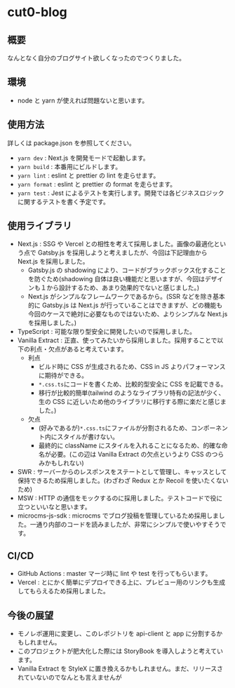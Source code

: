 # cut0-blog

## 概要

なんとなく自分のブログサイト欲しくなったのでつくりました。

## 環境

- node と yarn が使えれば問題ないと思います。

## 使用方法

詳しくは package.json を参照してください。

- `yarn dev` : Next.js を開発モードで起動します。
- `yarn build` : 本番用にビルドします。
- `yarn lint` : eslint と prettier の lint を走らせます。
- `yarn format` : eslint と prettier の format を走らせます。
- `yarn test` : Jest によるテストを実行します。開発では各ビジネスロジックに関するテストを書く予定です。

## 使用ライブラリ

- Next.js : SSG や Vercel との相性を考えて採用しました。画像の最適化という点で Gatsby.js を採用しようと考えましたが、今回は下記理由から Next.js を採用しました。
  - Gatsby.js の shadowing により、コードがブラックボックス化することを防ぐため(shadowing 自体は良い機能だと思いますが、今回はデザインも１から設計するため、あまり効果的でないと感じました。)
  - Next.js がシンプルなフレームワークであるから。(SSR などを除き基本的に Gatsby.js は Next.js が行っていることはできますが、どの機能も今回のケースで絶対に必要なものではないため、よりシンプルな Next.js を採用しました。)
- TypeScript : 可能な限り型安全に開発したいので採用しました。
- Vanilla Extract : 正直、使ってみたいから採用しました。採用することで以下の利点・欠点があると考えています。
  - 利点
    - ビルド時に CSS が生成されるため、CSS in JS よりパフォーマンスに期待ができる。
    - `*.css.ts`にコードを書くため、比較的型安全に CSS を記載できる。
    - 移行が比較的簡単(tailwind のようなライブラリ特有の記法が少く、生の CSS に近しいため他のライブラリに移行する際に楽だと感じました。)
  - 欠点
    - (好みであるが)`*.css.ts`にファイルが分割されるため、コンポーネント内にスタイルが書けない。
    - 最終的に className にスタイルを入れることになるため、的確な命名が必要。(この辺は Vanilla Extract の欠点というより CSS のつらみかもしれない)
- SWR : サーバーからのレスポンスをステートとして管理し、キャッスとして保持できるため採用しました。(わざわざ Redux とか Recoil を使いたくないため)
- MSW : HTTP の通信をモックするのに採用しました。テストコードで役に立つといいなと思います。
- microcms-js-sdk : microcms でブログ投稿を管理しているため採用しました。一通り内部のコードを読みましたが、非常にシンプルで使いやすそうです。

## CI/CD

- GitHub Actions : master マージ時に lint や test を行ってもらいます。
- Vercel : とにかく簡単にデプロイできる上に、プレビュー用のリンクも生成してもらえるため採用しました。

## 今後の展望

- モノレポ運用に変更し、このレポジトリを api-client と app に分割するかもしれません。
- このプロジェクトが肥大化した際には StoryBook を導入しようと考えています。
- Vanilla Extract を StyleX に置き換えるかもしれません。まだ、リリースされていないのでなんとも言えませんが
